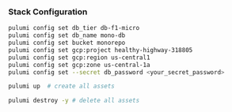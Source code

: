 <!--
 Copyright (c) 2021 Go Chronicles
 
 This software is released under the MIT License.
 https://opensource.org/licenses/MIT
-->

### Stack Configuration 

```bash
pulumi config set db_tier db-f1-micro
pulumi config set db_name mono-db
pulumi config set bucket monorepo
pulumi config set gcp:project healthy-highway-318805
pulumi config set gcp:region us-central1
pulumi config set gcp:zone us-central-1a
pulumi config set --secret db_password <your_secret_password>

pulumi up  # create all assets

pulumi destroy -y # delete all assets
```